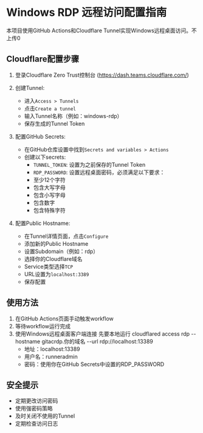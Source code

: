 # Windows RDP 远程访问配置指南

本项目使用GitHub Actions和Cloudflare Tunnel实现Windows远程桌面访问。不上传0

## Cloudflare配置步骤

1. 登录Cloudflare Zero Trust控制台 (https://dash.teams.cloudflare.com/)

2. 创建Tunnel:
   - 进入`Access > Tunnels`
   - 点击`Create a tunnel`
   - 输入Tunnel名称（例如：windows-rdp）
   - 保存生成的Tunnel Token

3. 配置GitHub Secrets:
   - 在GitHub仓库设置中找到`Secrets and variables > Actions`
   - 创建以下secrets:
     - `TUNNEL_TOKEN`: 设置为之前保存的Tunnel Token
     - `RDP_PASSWORD`: 设置远程桌面密码，必须满足以下要求：
     - 至少12个字符
     - 包含大写字母
     - 包含小写字母
     - 包含数字
     - 包含特殊字符

4. 配置Public Hostname:
   - 在Tunnel详情页面，点击`Configure`
   - 添加新的Public Hostname
   - 设置Subdomain（例如：rdp）
   - 选择你的Cloudflare域名
   - Service类型选择`TCP`
   - URL设置为`localhost:3389`
   - 保存配置

## 使用方法

1. 在GitHub Actions页面手动触发workflow
2. 等待workflow运行完成
3. 使用Windows远程桌面客户端连接
先要本地运行
cloudflared access rdp --hostname gitacrdp.你的域名 --url rdp://localhost:13389
   - 地址：localhost:13389
   - 用户名：runneradmin
   - 密码：使用你在GitHub Secrets中设置的RDP_PASSWORD

## 安全提示

- 定期更改访问密码
- 使用强密码策略
- 及时关闭不使用的Tunnel
- 定期检查访问日志